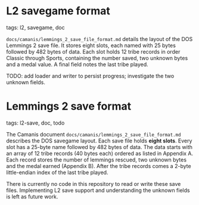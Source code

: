 # L2 savegame format

tags: l2, savegame, doc

`docs/camanis/lemmings_2_save_file_format.md` details the layout of the DOS Lemmings 2 save file. It stores eight slots, each named with 25 bytes followed by 482 bytes of data. Each slot holds 12 tribe records in order Classic through Sports, containing the number saved, two unknown bytes and a medal value. A final field notes the last tribe played.

TODO: add loader and writer to persist progress; investigate the two unknown fields.

# Lemmings 2 save format

tags: l2-save, doc, todo

The Camanis document `docs/camanis/lemmings_2_save_file_format.md` describes the DOS savegame layout. Each save file holds **eight slots**. Every slot has a 25-byte name followed by 482 bytes of data. The data starts with an array of 12 tribe records (40 bytes each) ordered as listed in Appendix A. Each record stores the number of lemmings rescued, two unknown bytes and the medal earned (Appendix B). After the tribe records comes a 2-byte little-endian index of the last tribe played.

There is currently no code in this repository to read or write these save files. Implementing L2 save support and understanding the unknown fields is left as future work.
